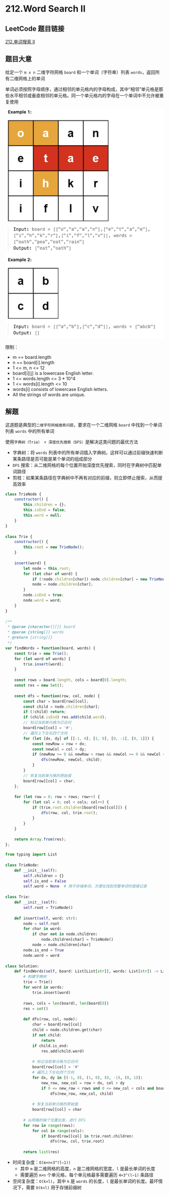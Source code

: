# 212.Word Search II

## LeetCode 题目链接

[212.单词搜索 II](https://leetcode.cn/problems/word-search-ii/)

## 题目大意

给定一个 `m x n` 二维字符网格 `board` 和一个单词（字符串）列表 `words`，返回所有二维网格上的单词 

单词必须按照字母顺序，通过相邻的单元格内的字母构成，其中“相邻”单元格是那些水平相邻或垂直相邻的单元格。同一个单元格内的字母在一个单词中不允许被重复使用 

![alt text](images/example212.png)

限制：
- m == board.length
- n == board[i].length
- 1 <= m, n <= 12
- board[i][j] is a lowercase English letter.
- 1 <= words.length <= 3 * 10^4
- 1 <= words[i].length <= 10
- words[i] consists of lowercase English letters.
- All the strings of words are unique.

## 解题

这道题是典型的`二维字符网格搜索问题`，要求在一个二维网格 `board` 中找到一个单词列表 `words` 中的所有单词

使用`字典树（Trie） + 深度优先搜索（DFS）`是解决这类问题的最优方法
- 字典树：将 `words` 列表中的所有单词插入字典树。这样可以通过前缀快速判断某条路径是否可能是某个单词的组成部分
- `DFS` 搜索：从二维网格的每个位置开始深度优先搜索，同时在字典树中匹配单词路径
- 剪枝：如果某条路径在字典树中不再有对应的前缀，则立即停止搜索，从而提高效率

```js
class TrieNode {
    constructor() {
        this.children = {};
        this.isEnd = false;
        this.word = null;
    }
}

class Trie {
    constructor() {
        this.root = new TrieNode();
    }

    insert(word) {
        let node = this.root;
        for (let char of word) {
            if (!node.children[char]) node.children[char] = new TrieNode();
            node = node.children[char];
        }
        node.isEnd = true;
        node.word = word;
    }
}

/**
 * @param {character[][]} board
 * @param {string[]} words
 * @return {string[]}
 */
var findWords = function(board, words) {
    const trie = new Trie();
    for (let word of words) {
        trie.insert(word);
    }

    const rows = board.length, cols = board[0].length;
    const res = new Set();

    const dfs = function(row, col, node) {
        const char = board[row][col];
        const child = node.children[char];
        if (!child) return;
        if (child.isEnd) res.add(child.word);
        // 标记当前单元格为已访问
        board[row][col] = '#';
        // 遍历上下左右四个方向
        for (let [dx, dy] of [[-1, 0], [1, 0], [0, -1], [0, 1]]) {
            const newRow = row + dx;
            const newCol = col + dy;
            if (newRow >= 0 && newRow < rows && newCol >= 0 && newCol < cols && board[newRow][newCol] !== '#') {
                dfs(newRow, newCol, child);
            }
        }
        // 恢复当前单元格的原始值
        board[row][col] = char;
    };

    for (let row = 0; row < rows; row++) {
        for (let col = 0; col < cols; col++) {
            if (trie.root.children[board[row][col]]) {
                dfs(row, col, trie.root);
            }
        }
    }

    return Array.from(res);
};
```
```python
from typing import List

class TrieNode:
    def __init__(self):
        self.children = {}
        self.is_end = False
        self.word = None  # 用于存储单词，方便在找到完整单词时直接记录

class Trie:
    def __init__(self):
        self.root = TrieNode()
    
    def insert(self, word: str):
        node = self.root
        for char in word:
            if char not in node.children:
                node.children[char] = TrieNode()
            node = node.children[char]
        node.is_end = True
        node.word = word

class Solution:
    def findWords(self, board: List[List[str]], words: List[str]) -> List[str]:
        # 构建字典树
        trie = Trie()
        for word in words:
            trie.insert(word)
        
        rows, cols = len(board), len(board[0])
        res = set()

        def dfs(row, col, node):
            char = board[row][col]
            child = node.children.get(char)
            if not child:
                return
            if child.is_end:
                res.add(child.word)
            
            # 标记当前单元格为已访问
            board[row][col] = '#'
            # 遍历上下左右四个方向
            for dx, dy in [(-1, 0), (1, 0), (0, -1), (0, 1)]:
                new_row, new_col = row + dx, col + dy
                if 0 <= new_row < rows and 0 <= new_col < cols and board[new_row][new_col] != '#':
                    dfs(new_row, new_col, child)
            
            # 恢复当前单元格的原始值
            board[row][col] = char

        # 从网格的每个位置出发，进行 DFS
        for row in range(rows):
            for col in range(cols):
                if board[row][col] in trie.root.children:
                    dfs(row, col, trie.root)
        
        return list(res)
```

- 时间复杂度：`O(m×n×3^(l−1))`
  - 其中 `m` 是二维网格的高度，`n` 是二维网格的宽度，`l` 是最长单词的长度
  - 需要遍历 `m×n` 个单元格，每个单元格最多需要遍历 `4×3^(l−1)` 条路径
- 空间复杂度：`O(k×l)`，其中 `k` 是 `words` 的长度，`l` 是最长单词的长度。最坏情况下，需要 `O(k×l)` 用于存储前缀树

